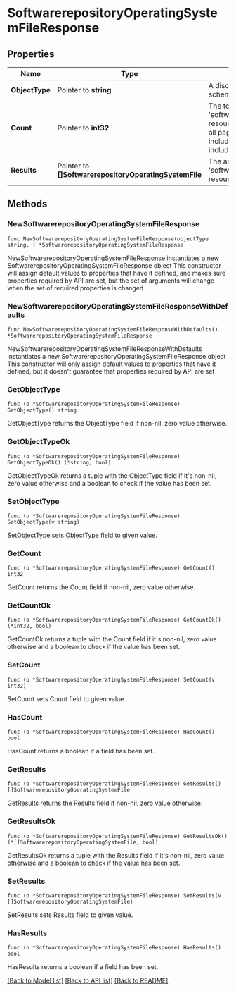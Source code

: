 # SoftwarerepositoryOperatingSystemFileResponse

## Properties

Name | Type | Description | Notes
------------ | ------------- | ------------- | -------------
**ObjectType** | Pointer to **string** | A discriminator value to disambiguate the schema of a HTTP GET response body. | 
**Count** | Pointer to **int32** | The total number of &#39;softwarerepository.OperatingSystemFile&#39; resources matching the request, accross all pages. The &#39;Count&#39; attribute is included when the HTTP GET request includes the &#39;$inlinecount&#39; parameter. | [optional] 
**Results** | Pointer to [**[]SoftwarerepositoryOperatingSystemFile**](softwarerepository.OperatingSystemFile.md) | The array of &#39;softwarerepository.OperatingSystemFile&#39; resources matching the request. | [optional] 

## Methods

### NewSoftwarerepositoryOperatingSystemFileResponse

`func NewSoftwarerepositoryOperatingSystemFileResponse(objectType string, ) *SoftwarerepositoryOperatingSystemFileResponse`

NewSoftwarerepositoryOperatingSystemFileResponse instantiates a new SoftwarerepositoryOperatingSystemFileResponse object
This constructor will assign default values to properties that have it defined,
and makes sure properties required by API are set, but the set of arguments
will change when the set of required properties is changed

### NewSoftwarerepositoryOperatingSystemFileResponseWithDefaults

`func NewSoftwarerepositoryOperatingSystemFileResponseWithDefaults() *SoftwarerepositoryOperatingSystemFileResponse`

NewSoftwarerepositoryOperatingSystemFileResponseWithDefaults instantiates a new SoftwarerepositoryOperatingSystemFileResponse object
This constructor will only assign default values to properties that have it defined,
but it doesn't guarantee that properties required by API are set

### GetObjectType

`func (o *SoftwarerepositoryOperatingSystemFileResponse) GetObjectType() string`

GetObjectType returns the ObjectType field if non-nil, zero value otherwise.

### GetObjectTypeOk

`func (o *SoftwarerepositoryOperatingSystemFileResponse) GetObjectTypeOk() (*string, bool)`

GetObjectTypeOk returns a tuple with the ObjectType field if it's non-nil, zero value otherwise
and a boolean to check if the value has been set.

### SetObjectType

`func (o *SoftwarerepositoryOperatingSystemFileResponse) SetObjectType(v string)`

SetObjectType sets ObjectType field to given value.


### GetCount

`func (o *SoftwarerepositoryOperatingSystemFileResponse) GetCount() int32`

GetCount returns the Count field if non-nil, zero value otherwise.

### GetCountOk

`func (o *SoftwarerepositoryOperatingSystemFileResponse) GetCountOk() (*int32, bool)`

GetCountOk returns a tuple with the Count field if it's non-nil, zero value otherwise
and a boolean to check if the value has been set.

### SetCount

`func (o *SoftwarerepositoryOperatingSystemFileResponse) SetCount(v int32)`

SetCount sets Count field to given value.

### HasCount

`func (o *SoftwarerepositoryOperatingSystemFileResponse) HasCount() bool`

HasCount returns a boolean if a field has been set.

### GetResults

`func (o *SoftwarerepositoryOperatingSystemFileResponse) GetResults() []SoftwarerepositoryOperatingSystemFile`

GetResults returns the Results field if non-nil, zero value otherwise.

### GetResultsOk

`func (o *SoftwarerepositoryOperatingSystemFileResponse) GetResultsOk() (*[]SoftwarerepositoryOperatingSystemFile, bool)`

GetResultsOk returns a tuple with the Results field if it's non-nil, zero value otherwise
and a boolean to check if the value has been set.

### SetResults

`func (o *SoftwarerepositoryOperatingSystemFileResponse) SetResults(v []SoftwarerepositoryOperatingSystemFile)`

SetResults sets Results field to given value.

### HasResults

`func (o *SoftwarerepositoryOperatingSystemFileResponse) HasResults() bool`

HasResults returns a boolean if a field has been set.


[[Back to Model list]](../README.md#documentation-for-models) [[Back to API list]](../README.md#documentation-for-api-endpoints) [[Back to README]](../README.md)


